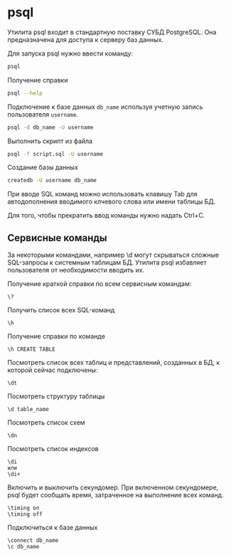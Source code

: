 # psql

Утилита psql входит в стандартную поставку СУБД PostgreSQL. Она предназначена для доступа к серверу баз данных.

Для запуска psql нужно ввести команду:

```bash
psql
```

Получение справки
```bash
psql --help
```

Подключение к базе данных `db_name` используя учетную запись пользователя `username`.
```bash
psql -d db_name -U username
```

Выполнить скрипт из файла
```bash
psql -f script.sql -U username
```

Создание базы данных
```bash
createdb -U username db_name
```

При вводе SQL команд можно использовать клавишу Tab для автодополнения вводимого клчевого слова или имени таблицы БД.

Для того, чтобы прекратить ввод команды нужно надать Ctrl+C.

## Сервисные команды

За некоторыми командами, например \d могут скрываться сложные SQL-запросы к системным таблицам БД. Утилита psql избавляет пользователя от необходимости вводить их.

Получение краткой справки по всем сервисным командам:
```
\?
```

Получить список всех SQL-команд

```
\h
```

Получение справки по команде
```
\h CREATE TABLE
```

Посмотреть список всех таблиц и представлений, созданных в БД, к которой сейчас подключены:

```
\dt
```

Посмотреть структуру таблицы

```
\d table_name
```

Посмотреть список схем

```
\dn
```

Посмотреть список индексов

```
\di
или
\di+
```

Включить и выключить секундомер. При включенном секундомере, psql будет сообщать время, затраченное на выполнение всех команд.

```
\timing on
\timing off
```

Подключиться к базе данных

```
\connect db_name
\c db_name
```
